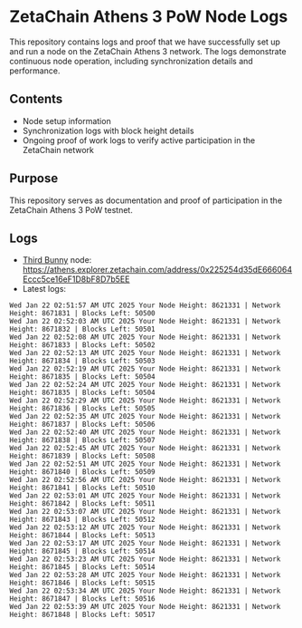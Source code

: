 # ZetaChain Athens 3 PoW Node Logs
This repository contains logs and proof that we have successfully set up and run a node on the ZetaChain Athens 3 network. The logs demonstrate continuous node operation, including synchronization details and performance.

## Contents
- Node setup information
- Synchronization logs with block height details
- Ongoing proof of work logs to verify active participation in the ZetaChain network

## Purpose
This repository serves as documentation and proof of participation in the ZetaChain Athens 3 PoW testnet.

## Logs

- [Third Bunny](https://thirdbunny.xyz/) node: https://athens.explorer.zetachain.com/address/0x225254d35dE666064Eccc5ce16eF1D8bF8D7b5EE
- Latest logs:
```
Wed Jan 22 02:51:57 AM UTC 2025 Your Node Height: 8621331 | Network Height: 8671831 | Blocks Left: 50500
Wed Jan 22 02:52:03 AM UTC 2025 Your Node Height: 8621331 | Network Height: 8671832 | Blocks Left: 50501
Wed Jan 22 02:52:08 AM UTC 2025 Your Node Height: 8621331 | Network Height: 8671833 | Blocks Left: 50502
Wed Jan 22 02:52:13 AM UTC 2025 Your Node Height: 8621331 | Network Height: 8671834 | Blocks Left: 50503
Wed Jan 22 02:52:19 AM UTC 2025 Your Node Height: 8621331 | Network Height: 8671835 | Blocks Left: 50504
Wed Jan 22 02:52:24 AM UTC 2025 Your Node Height: 8621331 | Network Height: 8671835 | Blocks Left: 50504
Wed Jan 22 02:52:29 AM UTC 2025 Your Node Height: 8621331 | Network Height: 8671836 | Blocks Left: 50505
Wed Jan 22 02:52:35 AM UTC 2025 Your Node Height: 8621331 | Network Height: 8671837 | Blocks Left: 50506
Wed Jan 22 02:52:40 AM UTC 2025 Your Node Height: 8621331 | Network Height: 8671838 | Blocks Left: 50507
Wed Jan 22 02:52:45 AM UTC 2025 Your Node Height: 8621331 | Network Height: 8671839 | Blocks Left: 50508
Wed Jan 22 02:52:51 AM UTC 2025 Your Node Height: 8621331 | Network Height: 8671840 | Blocks Left: 50509
Wed Jan 22 02:52:56 AM UTC 2025 Your Node Height: 8621331 | Network Height: 8671841 | Blocks Left: 50510
Wed Jan 22 02:53:01 AM UTC 2025 Your Node Height: 8621331 | Network Height: 8671842 | Blocks Left: 50511
Wed Jan 22 02:53:07 AM UTC 2025 Your Node Height: 8621331 | Network Height: 8671843 | Blocks Left: 50512
Wed Jan 22 02:53:12 AM UTC 2025 Your Node Height: 8621331 | Network Height: 8671844 | Blocks Left: 50513
Wed Jan 22 02:53:17 AM UTC 2025 Your Node Height: 8621331 | Network Height: 8671845 | Blocks Left: 50514
Wed Jan 22 02:53:23 AM UTC 2025 Your Node Height: 8621331 | Network Height: 8671845 | Blocks Left: 50514
Wed Jan 22 02:53:28 AM UTC 2025 Your Node Height: 8621331 | Network Height: 8671846 | Blocks Left: 50515
Wed Jan 22 02:53:34 AM UTC 2025 Your Node Height: 8621331 | Network Height: 8671847 | Blocks Left: 50516
Wed Jan 22 02:53:39 AM UTC 2025 Your Node Height: 8621331 | Network Height: 8671848 | Blocks Left: 50517
```
